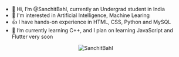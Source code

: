 - 👋 Hi, I’m @SanchitBahl, currently an Undergrad student in India
- 👀 I'm interested in Artificial Intelligence, Machine Learing
- 👍 I have hands-on experience in HTML, CSS, Python and MySQL
- 🌱 I’m currently learning C++, and I plan on learning JavaScript and Flutter very soon
<p align="center"> <img src="https://github-readme-stats.vercel.app/api?username=SanchitBahl&show_icons=true&theme=gotham" alt="SanchitBahl" />
